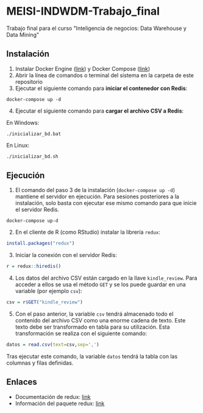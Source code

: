 # MEISI-INDWDM-Trabajo_final
Trabajo final para el curso "Inteligencia de negocios: Data Warehouse y Data Mining"

## Instalación
1. Instalar Docker Engine ([link](https://docs.docker.com/engine/install/)) y Docker Compose ([link](https://docs.docker.com/compose/install/))
2. Abrir la línea de comandos o terminal del sistema en la carpeta de este repositorio
3. Ejecutar el siguiente comando para **iniciar el contenedor con Redis**:
```console
docker-compose up -d
```
4. Ejecutar el siguiente comando para **cargar el archivo CSV a Redis**:

En Windows:
```pwsh
./inicializar_bd.bat
```

En Linux:
```sh
./inicializar_bd.sh
```

## Ejecución
1. El comando del paso 3 de la instalación (`docker-compose up -d`) mantiene el servidor en ejecución.
Para sesiones posteriores a la instalación, solo basta con ejecutar ese mismo comando para que inicie el servidor Redis.
```shell
docker-compose up-d
```
2. En el cliente de R (como RStudio) instalar la librería `redux`:
```R
install.packages("redux")
```
3. Iniciar la conexión con el servidor Redis:
```R
r = redux::hiredis()
```
4. Los datos del archivo CSV están cargado en la llave `kindle_review`. Para acceder a ellos se usa el método `GET` y se los puede guardar en una variable (por ejemplo `csv`):
```R
csv = r$GET("kindle_review")
```
5. Con el paso anterior, la variable `csv` tendrá almacenado todo el contenido del archivo CSV como una enorme cadena de texto. Este texto debe ser transformado en tabla para su utilización. Esta transformación se realiza con el siguiente comando:
```R
datos = read.csv(text=csv,sep=',')
```
Tras ejecutar este comando, la variable `datos` tendrá la tabla con las columnas y filas definidas.

## Enlaces
- Documentación de redux: [link](https://cran.r-project.org/web/packages/redux/redux.pdf)
- Información del paquete redux: [link](https://cran.r-project.org/web/packages/redux/index.html)
